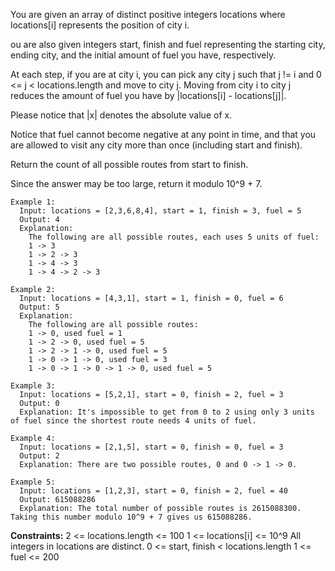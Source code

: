 You are given an array of distinct positive integers locations where locations[i] represents the position of city i. 

ou are also given integers start, finish and fuel representing the starting city, ending city, 
and the initial amount of fuel you have, respectively.

At each step, if you are at city i, you can pick any city j such that j != i and 0 <= j < locations.length and move to city j. Moving from city i to city j reduces the amount of fuel you have by |locations[i] - locations[j]|. 

Please notice that |x| denotes the absolute value of x.

Notice that fuel cannot become negative at any point in time, and that you are allowed to visit any city more than once (including start and finish).

Return the count of all possible routes from start to finish.

Since the answer may be too large, return it modulo 10^9 + 7.

```
Example 1:
  Input: locations = [2,3,6,8,4], start = 1, finish = 3, fuel = 5
  Output: 4
  Explanation: 
    The following are all possible routes, each uses 5 units of fuel:
    1 -> 3
    1 -> 2 -> 3
    1 -> 4 -> 3
    1 -> 4 -> 2 -> 3

Example 2:
  Input: locations = [4,3,1], start = 1, finish = 0, fuel = 6
  Output: 5
  Explanation: 
    The following are all possible routes:
    1 -> 0, used fuel = 1
    1 -> 2 -> 0, used fuel = 5
    1 -> 2 -> 1 -> 0, used fuel = 5
    1 -> 0 -> 1 -> 0, used fuel = 3
    1 -> 0 -> 1 -> 0 -> 1 -> 0, used fuel = 5

Example 3:
  Input: locations = [5,2,1], start = 0, finish = 2, fuel = 3
  Output: 0
  Explanation: It's impossible to get from 0 to 2 using only 3 units of fuel since the shortest route needs 4 units of fuel.

Example 4:
  Input: locations = [2,1,5], start = 0, finish = 0, fuel = 3
  Output: 2
  Explanation: There are two possible routes, 0 and 0 -> 1 -> 0.

Example 5:
  Input: locations = [1,2,3], start = 0, finish = 2, fuel = 40
  Output: 615088286
  Explanation: The total number of possible routes is 2615088300. Taking this number modulo 10^9 + 7 gives us 615088286.
``` 

**Constraints:**
  2 <= locations.length <= 100
  1 <= locations[i] <= 10^9
  All integers in locations are distinct.
  0 <= start, finish < locations.length
  1 <= fuel <= 200